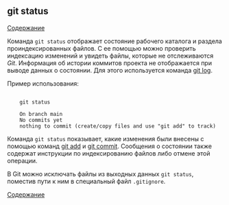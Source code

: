 ## git status

[Содержание](/readme.md)


Команда `git status` отображает состояние рабочего каталога и раздела проиндексированных файлов. С ее помощью можно проверить индексацию изменений и увидеть файлы, которые не отслеживаются *Git*. Информация об истории коммитов проекта не отображается при выводе данных о состоянии. Для этого используется команда [git log](log.md).

Пример использования:

```bash=

    git status

    On branch main
    No commits yet
    nothing to commit (create/copy files and use "git add" to track)
```

Команда `git status` показывает, какие изменения были внесены с помощью команд [git add](add.md) и [git commit](commit.md). Сообщения о состоянии также содержат инструкции по индексированию файлов либо отмене этой операции. 

В Git можно исключать файлы из выходных данных `git status`, поместив пути к ним в специальный файл `.gitignore`.  

[Содержание](/readme.md)